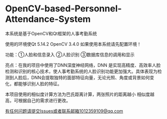 # OpenCV-based-Personnel-Attendance-System

本系统是基于OpenCV和Qt框架的人事考勤系统

使用的环境使Qt 5.14.2  OpenCV 3.4.0 如果使用本系统请先配置环境！

功能：①人脸和信息录入 ②人脸识别 ③数据库信息的调用和显示

亮点：在我的项目中使用了DNN深度神经网络，DNN 是实现高精度、高效率人脸检测和识别的核心技术，使人事考勤系统的人脸识别功能更加强大。具体表现为检测到人脸后，DNN会提取独特的面部特征向量，无论光照、角度或背景如何变化，都能够识别人脸的特征。

本项目使用的相似度计算方法为巴氏距离计算，两张照片的距离越小 相似度越高，可根据自己的需求进行更改。


有任何问题请提交Issues或者联系邮箱1012359109@qq.com
